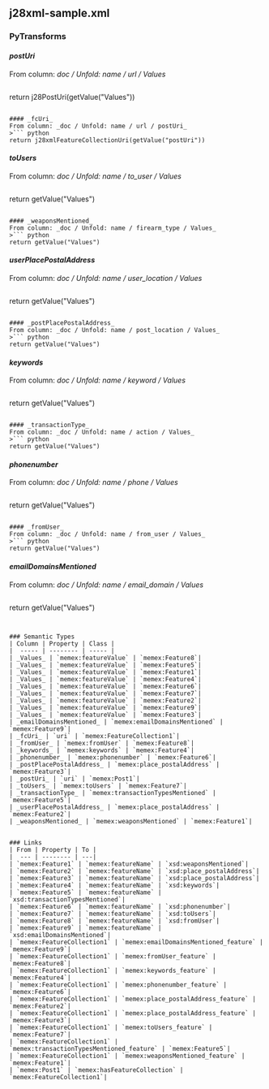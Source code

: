 ## j28xml-sample.xml

### PyTransforms
#### _postUri_
From column: _doc / Unfold: name / url / Values_
>``` python
return j28PostUri(getValue("Values"))
```

#### _fcUri_
From column: _doc / Unfold: name / url / postUri_
>``` python
return j28xmlFeatureCollectionUri(getValue("postUri"))
```

#### _toUsers_
From column: _doc / Unfold: name / to_user / Values_
>``` python
return getValue("Values")
```

#### _weaponsMentioned_
From column: _doc / Unfold: name / firearm_type / Values_
>``` python
return getValue("Values")
```

#### _userPlacePostalAddress_
From column: _doc / Unfold: name / user_location / Values_
>``` python
return getValue("Values")
```

#### _postPlacePostalAddress_
From column: _doc / Unfold: name / post_location / Values_
>``` python
return getValue("Values")
```

#### _keywords_
From column: _doc / Unfold: name / keyword / Values_
>``` python
return getValue("Values")
```

#### _transactionType_
From column: _doc / Unfold: name / action / Values_
>``` python
return getValue("Values")
```

#### _phonenumber_
From column: _doc / Unfold: name / phone / Values_
>``` python
return getValue("Values")
```

#### _fromUser_
From column: _doc / Unfold: name / from_user / Values_
>``` python
return getValue("Values")
```

#### _emailDomainsMentioned_
From column: _doc / Unfold: name / email_domain / Values_
>``` python
return getValue("Values")
```


### Semantic Types
| Column | Property | Class |
|  ----- | -------- | ----- |
| _Values_ | `memex:featureValue` | `memex:Feature8`|
| _Values_ | `memex:featureValue` | `memex:Feature5`|
| _Values_ | `memex:featureValue` | `memex:Feature1`|
| _Values_ | `memex:featureValue` | `memex:Feature4`|
| _Values_ | `memex:featureValue` | `memex:Feature6`|
| _Values_ | `memex:featureValue` | `memex:Feature7`|
| _Values_ | `memex:featureValue` | `memex:Feature2`|
| _Values_ | `memex:featureValue` | `memex:Feature9`|
| _Values_ | `memex:featureValue` | `memex:Feature3`|
| _emailDomainsMentioned_ | `memex:emailDomainsMentioned` | `memex:Feature9`|
| _fcUri_ | `uri` | `memex:FeatureCollection1`|
| _fromUser_ | `memex:fromUser` | `memex:Feature8`|
| _keywords_ | `memex:keywords` | `memex:Feature4`|
| _phonenumber_ | `memex:phonenumber` | `memex:Feature6`|
| _postPlacePostalAddress_ | `memex:place_postalAddress` | `memex:Feature3`|
| _postUri_ | `uri` | `memex:Post1`|
| _toUsers_ | `memex:toUsers` | `memex:Feature7`|
| _transactionType_ | `memex:transactionTypesMentioned` | `memex:Feature5`|
| _userPlacePostalAddress_ | `memex:place_postalAddress` | `memex:Feature2`|
| _weaponsMentioned_ | `memex:weaponsMentioned` | `memex:Feature1`|


### Links
| From | Property | To |
|  --- | -------- | ---|
| `memex:Feature1` | `memex:featureName` | `xsd:weaponsMentioned`|
| `memex:Feature2` | `memex:featureName` | `xsd:place_postalAddress`|
| `memex:Feature3` | `memex:featureName` | `xsd:place_postalAddress`|
| `memex:Feature4` | `memex:featureName` | `xsd:keywords`|
| `memex:Feature5` | `memex:featureName` | `xsd:transactionTypesMentioned`|
| `memex:Feature6` | `memex:featureName` | `xsd:phonenumber`|
| `memex:Feature7` | `memex:featureName` | `xsd:toUsers`|
| `memex:Feature8` | `memex:featureName` | `xsd:fromUser`|
| `memex:Feature9` | `memex:featureName` | `xsd:emailDomainsMentioned`|
| `memex:FeatureCollection1` | `memex:emailDomainsMentioned_feature` | `memex:Feature9`|
| `memex:FeatureCollection1` | `memex:fromUser_feature` | `memex:Feature8`|
| `memex:FeatureCollection1` | `memex:keywords_feature` | `memex:Feature4`|
| `memex:FeatureCollection1` | `memex:phonenumber_feature` | `memex:Feature6`|
| `memex:FeatureCollection1` | `memex:place_postalAddress_feature` | `memex:Feature2`|
| `memex:FeatureCollection1` | `memex:place_postalAddress_feature` | `memex:Feature3`|
| `memex:FeatureCollection1` | `memex:toUsers_feature` | `memex:Feature7`|
| `memex:FeatureCollection1` | `memex:transactionTypesMentioned_feature` | `memex:Feature5`|
| `memex:FeatureCollection1` | `memex:weaponsMentioned_feature` | `memex:Feature1`|
| `memex:Post1` | `memex:hasFeatureCollection` | `memex:FeatureCollection1`|

